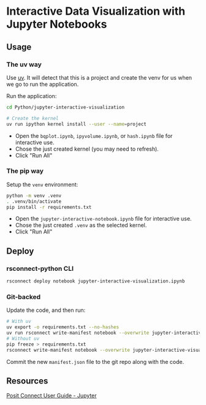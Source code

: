 # Interactive Data Visualization with Jupyter Notebooks

## Usage

### The uv way

Use [uv](https://github.com/astral-sh/uv). It will detect that this is a project and create the venv for us when we go to run the application. 

Run the application:

```bash
cd Python/jupyter-interactive-visualization

# Create the kernel
uv run ipython kernel install --user --name=project
```

- Open the `bqplot.ipynb`, `ipyvolume.ipynb`, or `hash.ipynb` file for interactive use.
- Chose the just created kernel (you may need to refresh).
- Click "Run All"

### The pip way

Setup the `venv` environment:

```bash
python -m venv .venv
. .venv/bin/activate
pip install -r requirements.txt
```

- Open the `jupyter-interactive-notebook.ipynb` file for interactive use.
- Chose the just created `.venv` as the selected kernel.
- Click "Run All"

## Deploy

### rsconnect-python CLI

```bash
rsconnect deploy notebook jupyter-interactive-visualization.ipynb
```

### Git-backed

Update the code, and then run:

```bash
# With uv
uv export -o requirements.txt --no-hashes
uv run rsconnect write-manifest notebook --overwrite jupyter-interactive-visualization.ipynb
# Without uv
pip freeze > requirements.txt 
rsconnect write-manifest notebook --overwrite jupyter-interactive-visualization.ipynb
```

Commit the new `manifest.json` file to the git repo along with the code.

## Resources 

[Posit Connect User Guide - Jupyter](https://docs.posit.co/connect/user/jupyter-notebook/)
